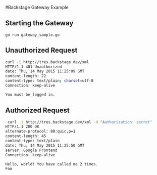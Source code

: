 #Backstage Gateway Example

## Starting the Gateway
```golang
go run gateway_sample.go
```

## Unauthorized Request
```bash
curl -i http://tres.backstage.dev/xml
HTTP/1.1 401 Unauthorized
date: Thu, 14 May 2015 11:25:09 GMT
content-length: 22
content-type: text/plain; charset=utf-8
Connection: keep-alive

You must be logged in.
```

## Authorized Request
```bash
 curl -i http://tres.backstage.dev/xml -H "Authorization: secret"
HTTP/1.1 200 OK
alternate-protocol: 80:quic,p=1
content-length: 45
content-type: text/plain
date: Thu, 14 May 2015 11:25:50 GMT
server: Google Frontend
Connection: keep-alive

Hello, world! You have called me 2 times.
Foo
```

